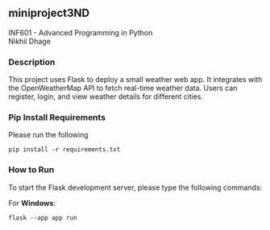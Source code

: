 ## miniproject3ND
INF601 - Advanced Programming in Python  
Nikhil Dhage



### Description
This project uses Flask to deploy a small weather web app. It integrates with the OpenWeatherMap API to fetch real-time weather data. Users can register, login, and view weather details for different cities.



### Pip Install Requirements
Please run the following

```
pip install -r requirements.txt
```

### How to Run
To start the Flask development server, please type the following commands:

For **Windows**:

```
flask --app app run
```